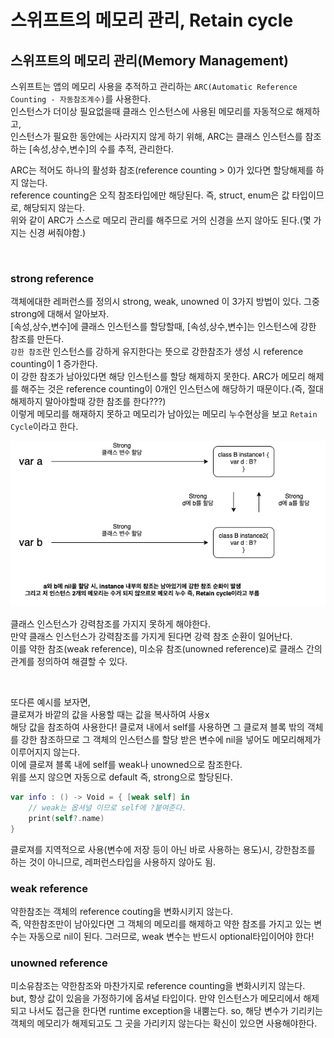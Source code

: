 # 스위프트의 메모리 관리, Retain cycle

## 스위프트의 메모리 관리(Memory Management)
스위프트는 앱의 메모리 사용을 추적하고 관리하는 `ARC(Automatic Reference Counting - 자동참조계수)`를 사용한다.  
인스턴스가 더이상 필요없을때 클래스 인스턴스에 사용된 메모리를 자동적으로 해제하고,  
인스턴스가 필요한 동안에는 사라지지 않게 하기 위해, ARC는 클래스 인스턴스를 참조하는 [속성,상수,변수]의 수를 추적, 관리한다.  

ARC는 적어도 하나의 활성화 참조(reference counting > 0)가 있다면 할당해제를 하지 않는다.  
reference counting은 오직 참조타입에만 해당된다. 즉, struct, enum은 값 타입이므로, 해당되지 않는다.  
위와 같이 ARC가 스스로 메모리 관리를 해주므로 거의 신경을 쓰지 않아도 된다.(몇 가지는 신경 써줘야함.)

<br>

### **strong reference**
객체에대한 레퍼런스를 정의시 strong, weak, unowned 이 3가지 방법이 있다. 그중 strong에 대해서 알아보자.  
[속성,상수,변수]에 클래스 인스턴스를 할당할때, [속성,상수,변수]는 인스턴스에 강한 참조를 만든다.  
`강한 참조`란 인스턴스를 강하게 유지한다는 뜻으로 강한참조가 생성 시 reference counting이 1 증가한다.  
이 강한 참조가 남아있다면 해당 인스턴스를 할당 해제하지 못한다. 
ARC가 메모리 해제를 해주는 것은 reference counting이 0개인 인스턴스에 해당하기 때문이다.(즉, 절대 해제하지 말아야할때 강한 참조를 한다???)  
이렇게 메모리를 해재하지 못하고 메모리가 남아있는 메모리 누수현상을 보고 `Retain Cycle`이라고 한다. 



![](./img/retain_cycle.png)

클래스 인스턴스가 강력참조를 가지지 못하게 해야한다.  
만약 클래스 인스턴스가 강력참조를 가지게 된다면 강력 참조 순환이 일어난다.  
이를 약한 참조(weak reference), 미소유 참조(unowned reference)로 클래스 간의 관계를 정의하여 해결할 수 있다.  

<br>

또다른 예시를 보자면,  
클로져가 바깥의 값을 사용할 때는 값을 복사하여 사용x  
해당 값을 참조하여 사용한다! 
클로져 내에서 self를 사용하면 그 클로져 블록 밖의 객체를 강한 참조하므로 그 객체의 인스턴스를 할당 받은 변수에 nil을 넣어도 메모리해제가 이루어지지 않는다.  
이에 클로져 블록 내에 self를 weak나 unowned으로 참조한다.  
위를 쓰지 않으면 자동으로 default 즉, strong으로 할당된다.  
```swift
var info : () -> Void = { [weak self] in
    // weak는 옵셔널 이므로 self에 ?붙여준다. 
    print(self?.name)
}
```
클로져를 지역적으로 사용(변수에 저장 등이 아닌 바로 사용하는 용도)시, 강한참조를 하는 것이 아니므로, 레퍼런스타입을 사용하지 않아도 됨.


### **weak reference**
약한참조는 객체의 reference couting을 변화시키지 않는다.  
즉, 약한참조만이 남아있다면 그 객체의 메모리를 해제하고 약한 참조를 가지고 있는 변수는 자동으로 nil이 된다. 그러므로, weak 변수는 반드시 optional타입이어야 한다!  

### **unowned reference**
미소유참조는 약한참조와 마찬가지로 reference counting을 변화시키지 않는다.  
but, 항상 값이 있음을 가정하기에 옵셔널 타입이다. 만약 인스턴스가 메모리에서 해제되고 나서도 접근을 한다면 runtime exception을 내뿜는다. so, 해당 변수가 기리키는 객체의 메모리가 해제되고도 그 곳을 가리키지 않는다는 확신이 있으면 사용해야한다.  



